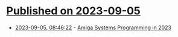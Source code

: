 # [Published on 2023-09-05](index.md)

* [2023-09-05, 08:46:22](https://lobste.rs/s/5i9ekp/amiga_systems_programming_2023) - [Amiga Systems Programming in 2023](https://www.markround.com/blog/2023/08/30/amiga-systems-programming-in-2023/)

